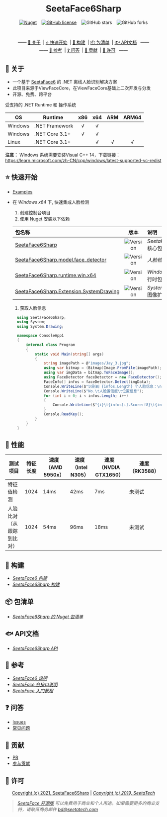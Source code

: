 <div align="center">

# SeetaFace6Sharp  

[![Nuget](https://img.shields.io/nuget/v/SeetaFace6Sharp?color=%233F48CC&style=flat-square)](https://www.nuget.org/packages/SeetaFace6Sharp/) &nbsp;&nbsp;
[![GitHub license](https://img.shields.io/github/license/SeetaFace6Sharp/SeetaFace6Sharp?style=flat-square)](https://github.com/SeetaFace6Sharp/SeetaFace6Sharp/blob/main/LICENSE) &nbsp;&nbsp;
![GitHub stars](https://img.shields.io/github/stars/SeetaFace6Sharp/SeetaFace6Sharp?color=%23FCD53F&style=flat-square) &nbsp;&nbsp;
![GitHub forks](https://img.shields.io/github/forks/SeetaFace6Sharp/SeetaFace6Sharp?style=flat-square)

<br/>

—— [💎 关于](#-关于) &nbsp;| [⭐ 快速开始](#-快速开始) &nbsp;| [🔧 构建](#-构建) &nbsp;| [📦 包清单](#-包清单) &nbsp;| [🐟 API文档](#-api文档) &nbsp; ——
<br/>
—— [🔎 参考](#-参考) &nbsp;| [❓ 问答](#-问答) &nbsp;| [🧩 贡献](#-贡献) &nbsp;| [📄 许可](#-许可) &nbsp; ——

</div>

## 💎 关于
- 一个基于 [SeetaFace6](https://github.com/SeetaFace6Open/index) 的 .NET 离线人脸识别解决方案
- 此项目来源于ViewFaceCore，在ViewFaceCore基础上二次开发与分发
- 开源、免费、跨平台

受支持的 .NET Runtime 和 操作系统  

| OS  |  Runtime   |  x86  |  x64  |  ARM  | ARM64  |
| ------------ | ------------ | :------------: | :------------: | :------------: | :------------: |
| Windows  | .NET Framework  |  √  |  √  |     |      |
| Windows  | .NET Core 3.1+  |  √  |  √  |     |      |
| Linux    | .NET Core 3.1+  |     |  √  |  √  |  √   |


**注意：** Windows 系统需要安装Visual C++ 14，下载链接：https://learn.microsoft.com/zh-CN/cpp/windows/latest-supported-vc-redist

## ⭐ 快速开始

- [Examples](/src/SeetaFace6Sharp/Examples)  

- 在 *Windows x64* 下, 快速集成人脸检测  

  1. 创建控制台项目
  1. 使用 [Nuget](https://www.nuget.org) 安装以下依赖

	| 包名称  | 版本  | 说明  |
	| :------------ | :------------: | :------------ |
	| [SeetaFace6Sharp](https://www.nuget.org/packages/SeetaFace6Sharp/)                                         | ![Version](https://img.shields.io/nuget/v/SeetaFace6Sharp.svg?color=%233F48CC&label=%20&style=flat-square)                         | *SeetaFace6Sharp* 核心包       |
	| [SeetaFace6Sharp.model.face_detector](https://www.nuget.org/packages/SeetaFace6Sharp.model.face_detector)   | ![Version](https://img.shields.io/nuget/v/SeetaFace6Sharp.model.face_detector.svg?color=%233F48CC&label=%20&style=flat-square)     | *人脸检测* 模型包           |
	| [SeetaFace6Sharp.runtime.win.x64](https://www.nuget.org/packages/SeetaFace6Sharp.runtime.win.x64)           | ![Version](https://img.shields.io/nuget/v/SeetaFace6Sharp.runtime.win.x64.svg?color=%233F48CC&label=%20&style=flat-square)         | *Windows-x64* 运行时包      |
	| [SeetaFace6Sharp.Extension.SystemDrawing](https://www.nuget.org/packages/SeetaFace6Sharp.Extension.SystemDrawing) | ![Version](https://img.shields.io/nuget/v/SeetaFace6Sharp.Extension.SystemDrawing.svg?color=%233F48CC&label=%20&style=flat-square) | *System.Drawing* 图像扩展包 |
  
  1. 获取人脸信息
  
  ```csharp
	using SeetaFace6Sharp;
	using System;
	using System.Drawing;

	namespace ConsoleApp1
	{
		internal class Program
		{
			static void Main(string[] args)
			{
				string imagePath = @"images/Jay_3.jpg";
				using var bitmap = (Bitmap)Image.FromFile(imagePath);
				using var imgData = bitmap.ToFaceImage();
				using FaceDetector faceDetector = new FaceDetector();
				FaceInfo[] infos = faceDetector.Detect(imgData);
				Console.WriteLine($"识别到 {infos.Length} 个人脸信息：\n");
				Console.WriteLine($"No.\t人脸置信度\t位置信息");
				for (int i = 0; i < infos.Length; i++)
				{
					Console.WriteLine($"{i}\t{infos[i].Score:f8}\t{infos[i].Location}");
				}
				Console.ReadKey();
			}
		}
	}
  ```

## 🚀 性能

| 测试项目  | 特征长度  | 速度（AMD 5950x）  | 速度（Intel N305）  | 速度（NVDIA GTX1650）  | 速度（RK3588）  |
| ------------ | ------------ | ------------ | ------------ | ------------ | ------------ |
| 特征值检测               |  1024 | 14ms  | 42ms  | 7ms  |  未测试 |
| 人脸比对（从跟踪到比对）  |  1024 | 54ms  | 96ms  | 18ms  | 未测试  |    

## 🔧 构建
   
- [*SeetaFace6 构建*](/docs/SeetaFace6OpenBuild.md)
- [*SeetaFace6Sharp 构建*](/docs/SeetaFace6SharpBuild.md)

## 📦 包清单

- [*SeetaFace6Sharp 的 Nuget 包清单*](/docs/SeetaFace6SharpPackages.md)

## 🐟 API文档

- [*SeetaFace6Sharp API*](/docs/SeetaFace6SharpAPI.md)

## 🔎 参考
- [*SeetaFace6 说明*](https://github.com/seetafaceengine/SeetaFace6/blob/master/README.md)  
- [*SeetaFace 各接口说明*](https://github.com/seetafaceengine/SeetaFace6/tree/master/docs)  
- [*SeetaFace 入门教程*](http://leanote.com/blog/post/5e7d6cecab64412ae60016ef)  


## ❓ 问答

- [Issues](https://github.com/SeetaFace6Sharp/SeetaFace6Sharp/issues)  
- [常见问题](/docs/QA.md)  

## 🧩 贡献

- [PR](https://github.com/SeetaFace6Sharp/SeetaFace6Sharp/pull)  
- [参与贡献](/docs/Contribute.md)  

## 📄 许可 
<div align="center">

[Copyright (c) 2021, SeetaFace6Sharp](https://github.com/SeetaFace6Sharp/SeetaFace6Sharp/blob/main/LICENSE) | [*Copyright (c) 2019, SeetaTech*](https://github.com/SeetaFace6Open/index/blob/master/LICENSE)

</div>

> *[SeetaFace 开源版](https://github.com/SeetaFace6Open/index#%E8%81%94%E7%B3%BB%E6%88%91%E4%BB%AC) 可以免费用于商业和个人用途。如果需要更多的商业支持，请联系商务邮件 bd@seetatech.com*
